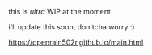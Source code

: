   this is _ultra_ WIP at the moment

i'll update this soon, don'tcha worry :)


https://openrain502r.github.io/main.html
